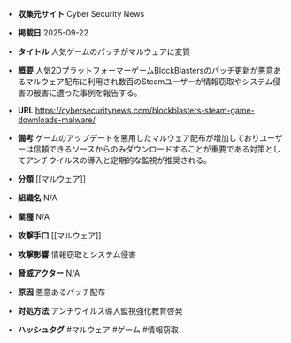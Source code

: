 - **収集元サイト**
Cyber Security News

- **掲載日**
2025-09-22

- **タイトル**
人気ゲームのパッチがマルウェアに変質

- **概要**
人気2DプラットフォーマーゲームBlockBlastersのパッチ更新が悪意あるマルウェア配布に利用され数百のSteamユーザーが情報窃取やシステム侵害の被害に遭った事例を報告する。

- **URL**
https://cybersecuritynews.com/blockblasters-steam-game-downloads-malware/

- **備考**
ゲームのアップデートを悪用したマルウェア配布が増加しておりユーザーは信頼できるソースからのみダウンロードすることが重要である対策としてアンチウイルスの導入と定期的な監視が推奨される。

- **分類**
[[マルウェア]]

- **組織名**
N/A

- **業種**
N/A

- **攻撃手口**
[[マルウェア]]

- **攻撃影響**
情報窃取とシステム侵害

- **脅威アクター**
N/A

- **原因**
悪意あるパッチ配布

- **対処方法**
アンチウイルス導入監視強化教育啓発

- **ハッシュタグ**
#マルウェア #ゲーム #情報窃取
